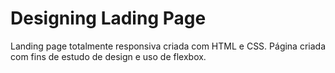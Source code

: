 # Designing Lading Page
Landing page totalmente responsiva criada com HTML e CSS.
Página criada com fins de estudo de design e uso de flexbox.
